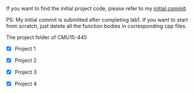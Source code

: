 If you want to find the initial project code, please refer to my [initial commit](https://github.com/junjieliu2910/cmu-15-445/tree/78f36050504ac75dd5f474523e5984f77a90f8c9). 

PS: My initial commit is submitted after completing lab1. If you want to start from scratch, just delete all the function bodies in corresponding cpp files. 


The project folder of CMU15-445

- [x] Project 1

- [x] Project 2

- [x] Project 3

- [x] Project 4
